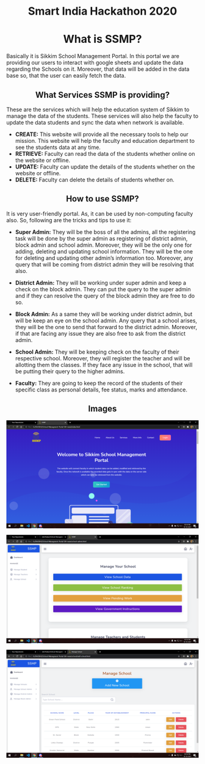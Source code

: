 
<h1 align="center">Smart India Hackathon 2020</h1>
<h1 align="center">What is SSMP?</h1>

Basically it is Sikkim School Management Portal. In this portal we are providing our users to interact with google sheets and update the data regarding the Schools on it. Moreover, that data will be added in the data base so, that the user can easily fetch the data.

<h2 align="center">What Services SSMP is providing?</h2>

These are the services which will help the education system of Sikkim to manage the data of the students. These services will also help the faculty to update the data students and sync the data when network is available.

* **CREATE:** This website will provide all the necessary tools to help our mission. This website will help the faculty and education department to see the students data at any time.
* **RETRIEVE:** Faculty can read the data of the students whether online on the website or offline.
* **UPDATE:** Faculty can update the details of the students whether on the website or offline.
* **DELETE:** Faculty can delete the details of students whether on.

<h2 align="center"> How to use SSMP?</h2>

It is very user-friendly portal. As, it can be used by non-computing faculty also.
So, following are the tricks and tips to use it:
* **Super Admin:** They will be the boss of all the admins, all the registering task will be done by the super admin as registering of district admin, block admin and school admin. Moreover, they will be the only one for adding, deleting and updating school information. They will be the one for deleting and updating other admin’s information too. Moreover, any query that will be coming from district admin they will be resolving that also.
* **District Admin:** They will be working under super admin and keep a check on the block admin. They can put the query to the super admin and if they can resolve the query of the block admin they are free to do so. 

* **Block Admin:** As a same they will be working under district admin, but will be keep an eye on the school admin. Any query that a school arises, they will be the one to send that forward to the district admin. Moreover, if that are facing any issue they are also free to ask from the district admin.

* **School Admin:**  They will be keeping check on the faculty of their respective school. Moreover, they will register the teacher and will be allotting them the classes. If they face any issue in the school, that will be putting their query to the higher admins. 

* **Faculty:** They are going to keep the record of the students of their specific class as personal details, fee status, marks and attendance. 

<h2 align="center">Images</h2>
<p align="center"><img src="https://github.com/JatinThakur2/School-Managment-Portal-SIH/blob/main/img/Screenshot%20(18).png?raw=true" width="600" alt="accessibility text"></p>
<p align="center"><img src="https://github.com/JatinThakur2/School-Managment-Portal-SIH/blob/main/img/Screenshot%20(16).png?raw=true" width="600" alt="accessibility text"></p>

<p align="center"><img src="https://github.com/JatinThakur2/School-Managment-Portal-SIH/blob/main/img/Screenshot%20(17).png?raw=true" width="600" alt="accessibility text"> </p>
